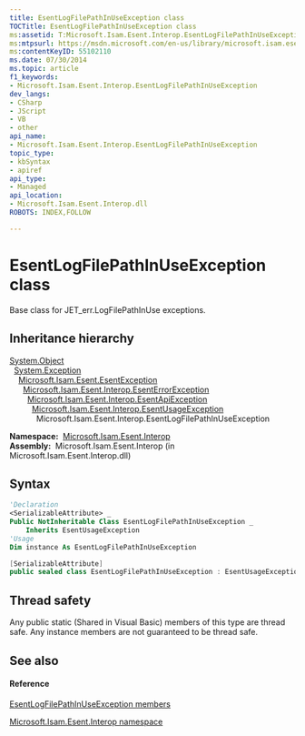 ```yaml
---
title: EsentLogFilePathInUseException class
TOCTitle: EsentLogFilePathInUseException class
ms:assetid: T:Microsoft.Isam.Esent.Interop.EsentLogFilePathInUseException
ms:mtpsurl: https://msdn.microsoft.com/en-us/library/microsoft.isam.esent.interop.esentlogfilepathinuseexception(v=EXCHG.10)
ms:contentKeyID: 55102110
ms.date: 07/30/2014
ms.topic: article
f1_keywords:
- Microsoft.Isam.Esent.Interop.EsentLogFilePathInUseException
dev_langs:
- CSharp
- JScript
- VB
- other
api_name: 
- Microsoft.Isam.Esent.Interop.EsentLogFilePathInUseException
topic_type: 
- kbSyntax
- apiref
api_type: 
- Managed
api_location: 
- Microsoft.Isam.Esent.Interop.dll
ROBOTS: INDEX,FOLLOW

---
```


# EsentLogFilePathInUseException class

Base class for JET_err.LogFilePathInUse exceptions.

## Inheritance hierarchy

[System.Object](https://docs.microsoft.com/dotnet/api/system.object?redirectedfrom=MSDN)  
  [System.Exception](https://docs.microsoft.com/dotnet/api/system.exception?redirectedfrom=MSDN)  
    [Microsoft.Isam.Esent.EsentException](dn292088\(v=exchg.10\).md)  
      [Microsoft.Isam.Esent.Interop.EsentErrorException](dn274314\(v=exchg.10\).md)  
        [Microsoft.Isam.Esent.Interop.EsentApiException](dn334231\(v=exchg.10\).md)  
          [Microsoft.Isam.Esent.Interop.EsentUsageException](dn350849\(v=exchg.10\).md)  
            Microsoft.Isam.Esent.Interop.EsentLogFilePathInUseException  

**Namespace:**  [Microsoft.Isam.Esent.Interop](hh596136\(v=exchg.10\).md)  
**Assembly:**  Microsoft.Isam.Esent.Interop (in Microsoft.Isam.Esent.Interop.dll)

## Syntax

``` vb
'Declaration
<SerializableAttribute> _
Public NotInheritable Class EsentLogFilePathInUseException _
    Inherits EsentUsageException
'Usage
Dim instance As EsentLogFilePathInUseException
```

``` csharp
[SerializableAttribute]
public sealed class EsentLogFilePathInUseException : EsentUsageException
```

## Thread safety

Any public static (Shared in Visual Basic) members of this type are thread safe. Any instance members are not guaranteed to be thread safe.

## See also

#### Reference

[EsentLogFilePathInUseException members](dn334621\(v=exchg.10\).md)

[Microsoft.Isam.Esent.Interop namespace](hh596136\(v=exchg.10\).md)


